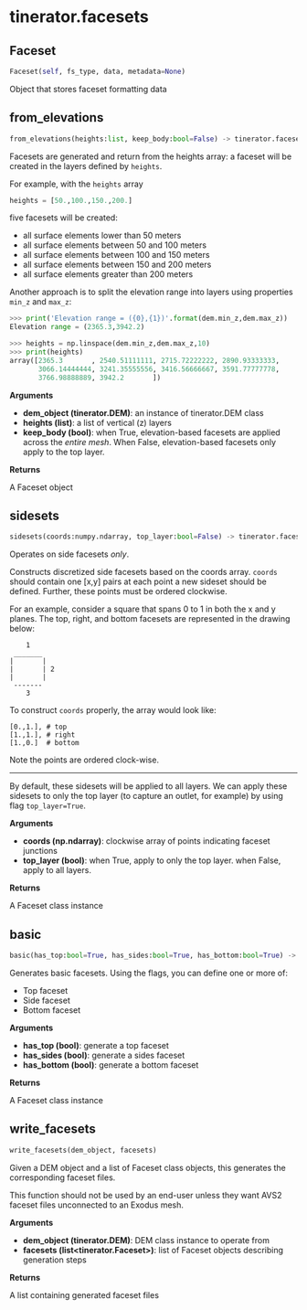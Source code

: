 # tinerator.facesets

## Faceset
```python
Faceset(self, fs_type, data, metadata=None)
```

Object that stores faceset formatting data

## from_elevations
```python
from_elevations(heights:list, keep_body:bool=False) -> tinerator.facesets.Faceset
```

Facesets are generated and return from the heights array:
a faceset will be created in the layers defined by `heights`.

For example, with the `heights` array

```python
heights = [50.,100.,150.,200.]
```

five facesets will be created:

* all surface elements lower than 50 meters
* all surface elements between 50 and 100 meters
* all surface elements between 100 and 150 meters
* all surface elements between 150 and 200 meters
* all surface elements greater than 200 meters

Another approach is to split the elevation range into layers using
properties `min_z` and `max_z`:

```python
>>> print('Elevation range = ({0},{1})'.format(dem.min_z,dem.max_z))
Elevation range = (2365.3,3942.2)

>>> heights = np.linspace(dem.min_z,dem.max_z,10)
>>> print(heights)
array([2365.3       , 2540.51111111, 2715.72222222, 2890.93333333,
       3066.14444444, 3241.35555556, 3416.56666667, 3591.77777778,
       3766.98888889, 3942.2       ])

```

__Arguments__

- __dem_object (tinerator.DEM)__: an instance of tinerator.DEM class
- __heights (list<float>)__: a list of vertical (z) layers
- __keep_body (bool)__: when True, elevation-based facesets are applied across
the *entire mesh*. When False, elevation-based facesets only apply to
the top layer.

__Returns__

A Faceset object

## sidesets
```python
sidesets(coords:numpy.ndarray, top_layer:bool=False) -> tinerator.facesets.Faceset
```

Operates on side facesets *only*.

Constructs discretized side facesets based on the coords array.
`coords` should contain one [x,y] pairs at each point a new sideset
should be defined. Further, these points must be ordered clockwise.

For an example, consider a square that spans 0 to 1 in both the
x and y planes. The top, right, and bottom facesets are represented
in the drawing below:

```
    1
 _______
|       |
|       | 2
|       |
 -------
    3

```

To construct `coords` properly, the array would look like:

```
[0.,1.], # top
[1.,1.], # right
[1.,0.]  # bottom
```

Note the points are ordered clock-wise.

------------------------

By default, these sidesets will be applied to all layers.
We can apply these sidesets to only the top layer (to capture an
outlet, for example) by using flag `top_layer=True`.

__Arguments__

- __coords (np.ndarray)__: clockwise array of points indicating faceset junctions
- __top_layer (bool)__: when True, apply to only the top layer. when False, apply
to all layers.

__Returns__

A Faceset class instance

## basic
```python
basic(has_top:bool=True, has_sides:bool=True, has_bottom:bool=True) -> tinerator.facesets.Faceset
```

Generates basic facesets. Using the flags, you can define one or
more of:

* Top faceset
* Side faceset
* Bottom faceset

__Arguments__

- __has_top (bool)__: generate a top faceset
- __has_sides (bool)__: generate a sides faceset
- __has_bottom (bool)__: generate a bottom faceset

__Returns__

A Faceset class instance

## write_facesets
```python
write_facesets(dem_object, facesets)
```

Given a DEM object and a list of Faceset class objects,
this generates the corresponding faceset files.

This function should not be used by an end-user unless they want
AVS2 faceset files unconnected to an Exodus mesh.

__Arguments__

- __dem_object (tinerator.DEM)__: DEM class instance to operate from
- __facesets (list<tinerator.Faceset>)__: list of Faceset objects describing
generation steps

__Returns__

A list containing generated faceset files

